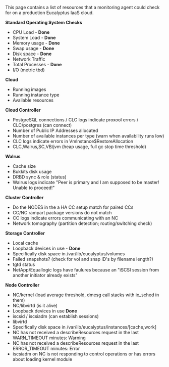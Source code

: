 This page contains a list of resources that a monitoring agent could check for on a production Eucalyptus IaaS cloud.

**Standard Operating System Checks**
* CPU Load - **Done**
* System Load - **Done**
* Memory usage - **Done**
* Swap usage - **Done**
* Disk space - **Done**
* Network Traffic
* Total Processes - **Done**
* I/O (metric tbd) 

**Cloud**
* Running images
* Running instance type
* Available resources

**Cloud Controller**
* PostgreSQL connections / CLC logs indicate proxool errors / CLC/postgres (can connect)
* Number of Public IP Addresses allocated
* Number of available instances per type (warn when availability runs low)
* CLC logs indicate errors in VmInstance$RestoreAllocation
* CLC,Walrus,SC,VB/jvm (heap usage, full gc stop time threshold)

**Walrus**
* Cache size
* Bukkits disk usage
* DRBD sync & role (status) 
* Walrus logs indicate "Peer is primary and I am supposed to be
master! Unable to proceed!"

**Cluster Controller**
* Do the NODES in the a HA CC setup match for paired CCs
* CC/NC rampart package versions do not match
* CC logs indicate errors communicating with an NC
* Network tomography (partition detection; routing/switching check)

**Storage Controller**
* Local cache
* Loopback devices in use - **Done**
* Specifically disk space in /var/lib/eucalyptus/volumes
* Failed snapshots? (check for vol and snap ID's by filename length?)
* tgtd status
* NetApp/Equallogic logs have  faulures because an "iSCSI session from
another initiator already exists"

**Node Controller**
* NC/kernel (load average threshold, dmesg call stacks with io_sched in them)
* NC/libvirtd (is it alive)
* Loopback devices in use **Done**
* iscsid / iscsiadm (can establish sessions)
* libvirtd
* Specifically disk space in /var/lib/eucalyptus/instances/[cache,work]
* NC has not received a describeResources request in the last
WARN_TIMEOUT minutes: Warning
* NC has not received a describeResources request in the last
ERROR_TIMEOUT minutes: Error
* iscsiadm on NC is not responding to control operations or has
errors about loading kernel module